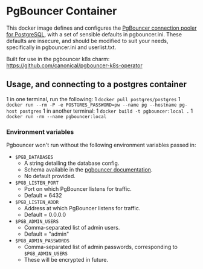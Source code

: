 # PgBouncer Container

This docker image defines and configures the [PgBouncer connection pooler for PostgreSQL](https://www.pgbouncer.org), with a set of sensible defaults in pgbouncer.ini. These defaults are insecure, and should be modified to suit your needs, specifically in pgbouncer.ini and userlist.txt.

Built for use in the pgbouncer k8s charm: https://github.com/canonical/pgbouncer-k8s-operator

## Usage, and connecting to a postgres container

1 in one terminal, run the following:
  1 `docker pull postgres/postgres`
  1 `docker run --rm -P -e POSTGRES_PASSWORD=pw --name pg --hostname pg-host postgres`
1 in another terminal:
  1 `docker build -t pgbouncer:local .`
  1 `docker run -rm --name pgbouncer:local`

### Environment variables

Pgbouncer won't run without the following environment variables passed in:

- `$PGB_DATABASES`
  - A string detailing the database config.
  - Schema available in the [pgbouncer documentation](https://www.pgbouncer.org/config.html#section-databases).
  - No default provided.
- `$PGB_LISTEN_PORT`
  - Port on which PgBouncer listens for traffic.
  - Default = 6432
- `$PGB_LISTEN_ADDR`
  - Address at which PgBouncer listens for traffic.
  - Default = 0.0.0.0
- `$PGB_ADMIN_USERS`
  - Comma-separated list of admin users.
  - Default = "admin"
- `$PGB_ADMIN_PASSWORDS`
  - Comma-separated list of admin passwords, corresponding to `$PGB_ADMIN_USERS`
  - These will be encrypted in future.

